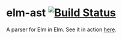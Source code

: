 # elm-ast [![Build Status](https://travis-ci.org/tunguski/elm-ast.svg)](https://travis-ci.org/tunguski/elm-ast)

A parser for Elm in Elm. See it in action [here][demo].


[demo]: http://tunguski.github.io/elm-ast/example/
